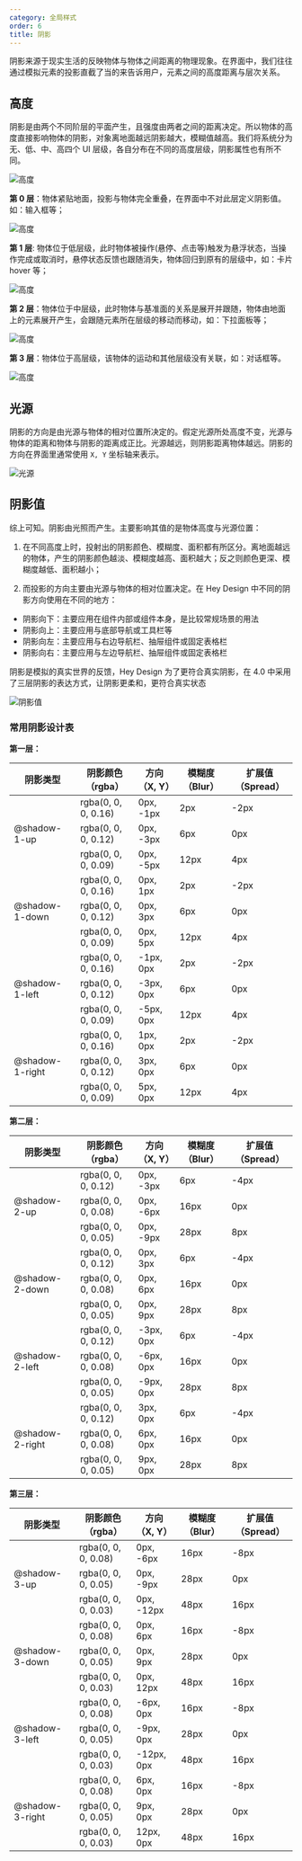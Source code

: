 ```yaml
---
category: 全局样式
order: 6
title: 阴影
---
```


阴影来源于现实生活的反映物体与物体之间距离的物理现象。在界面中，我们往往通过模拟元素的投影直截了当的来告诉用户，元素之间的高度距离与层次关系。

## 高度

阴影是由两个不同阶层的平面产生，且强度由两者之间的距离决定。所以物体的高度直接影响物体的阴影，对象离地面越远阴影越大，模糊值越高。我们将系统分为无、低、中、高四个 UI 层级，各自分布在不同的高度层级，阴影属性也有所不同。

<div>
<img class="preview-img no-padding" src="https://gw.alipayobjects.com/mdn/rms_08e378/afts/img/A*o-OFQK5hJP0AAAAAAAAAAABkARQnAQ" alt="高度">
</div>

**第 0 层**：物体紧贴地面，投影与物体完全重叠，在界面中不对此层定义阴影值。如：输入框等；

<div>
<img class="preview-img no-padding" src="https://gw.alipayobjects.com/mdn/rms_08e378/afts/img/A*li3zQbxRuOMAAAAAAAAAAABkARQnAQ" alt="高度">
</div>

**第 1 层**: 物体位于低层级，此时物体被操作(悬停、点击等)触发为悬浮状态，当操作完成或取消时，悬停状态反馈也跟随消失，物体回归到原有的层级中，如：卡片 hover 等；

<div>
<img class="preview-img no-padding" src="https://gw.alipayobjects.com/mdn/rms_08e378/afts/img/A*mXnoSI8MWuEAAAAAAAAAAABkARQnAQ" alt="高度">
</div>

**第 2 层**：物体位于中层级，此时物体与基准面的关系是展开并跟随，物体由地面上的元素展开产生，会跟随元素所在层级的移动而移动，如：下拉面板等；

<div>
<img class="preview-img no-padding" src="https://gw.alipayobjects.com/mdn/rms_08e378/afts/img/A*yNOwR6Gqy4MAAAAAAAAAAABkARQnAQ" alt="高度">
</div>

**第 3 层**：物体位于高层级，该物体的运动和其他层级没有关联，如：对话框等。

<div>
<img class="preview-img no-padding" src="https://gw.alipayobjects.com/mdn/rms_08e378/afts/img/A*4pFoR4gWL2oAAAAAAAAAAABkARQnAQ" alt="高度">
</div>

## 光源

阴影的方向是由光源与物体的相对位置所决定的。假定光源所处高度不变，光源与物体的距离和物体与阴影的距离成正比。光源越远，则阴影距离物体越远。阴影的方向在界面里通常使用 `X, Y` 坐标轴来表示。

<div>
<img class="preview-img no-padding" src="https://gw.alipayobjects.com/mdn/rms_08e378/afts/img/A*KgGmQ79c38oAAAAAAAAAAABkARQnAQ" alt="光源">
</div>

## 阴影值

综上可知。阴影由光照而产生。主要影响其值的是物体高度与光源位置：

1. 在不同高度上时，投射出的阴影颜色、模糊度、面积都有所区分。离地面越远的物体，产生的阴影颜色越淡、模糊度越高、面积越大；反之则颜色更深、模糊度越低、面积越小；

2. 而投影的方向主要由光源与物体的相对位置决定。在 Hey Design 中不同的阴影方向使用在不同的地方：

- 阴影向下：主要应用在组件内部或组件本身，是比较常规场景的用法
- 阴影向上：主要应用与底部导航或工具栏等
- 阴影向左：主要应用与右边导航栏、抽屉组件或固定表格栏
- 阴影向右：主要应用与左边导航栏、抽屉组件或固定表格栏

阴影是模拟的真实世界的反馈，Hey Design 为了更符合真实阴影，在 4.0 中采用了三层阴影的表达方式，让阴影更柔和，更符合真实状态

<div>
<img class="preview-img no-padding" src="https://gw.alipayobjects.com/mdn/rms_08e378/afts/img/A*1oijTJh2HEIAAAAAAAAAAABkARQnAQ" alt="阴影值">
</div>

### 常用阴影设计表

**第一层：**

<table>
  <thead>
    <tr>
      <th>阴影类型</th>
      <th>阴影颜色（rgba）</th>
      <th>方向（X, Y）</th>
      <th>模糊度（Blur）</th>
      <th>扩展值（Spread）</th>
    </tr>
  </thead>
  <tbody>
    <tr>
      <td rowSpan="3">@shadow-1-up</td>
      <td>rgba(0, 0, 0, 0.16)</td>
      <td>0px, -1px</td>
      <td>2px</td>
      <td>-2px</td>
    </tr>
    <tr>
      <td>rgba(0, 0, 0, 0.12)</td>
      <td>0px, -3px</td>
      <td>6px</td>
      <td>0px</td>
    </tr>
    <tr>
      <td>rgba(0, 0, 0, 0.09)</td>
      <td>0px, -5px</td>
      <td>12px</td>
      <td>4px</td>
    </tr>
    <tr>
      <td rowSpan="3">@shadow-1-down</td>
      <td>rgba(0, 0, 0, 0.16)</td>
      <td>0px, 1px</td>
      <td>2px</td>
      <td>-2px</td>
    </tr>
    <tr>
      <td>rgba(0, 0, 0, 0.12)</td>
      <td>0px, 3px</td>
      <td>6px</td>
      <td>0px</td>
    </tr>
    <tr>
      <td>rgba(0, 0, 0, 0.09)</td>
      <td>0px, 5px</td>
      <td>12px</td>
      <td>4px</td>
    </tr>
    <tr>
      <td rowSpan="3">@shadow-1-left</td>
      <td>rgba(0, 0, 0, 0.16)</td>
      <td>-1px, 0px</td>
      <td>2px</td>
      <td>-2px</td>
    </tr>
    <tr>
      <td>rgba(0, 0, 0, 0.12)</td>
      <td>-3px, 0px</td>
      <td>6px</td>
      <td>0px</td>
    </tr>
    <tr>
      <td>rgba(0, 0, 0, 0.09)</td>
      <td>-5px, 0px</td>
      <td>12px</td>
      <td>4px</td>
    </tr>
    <tr>
      <td rowSpan="3">@shadow-1-right</td>
      <td>rgba(0, 0, 0, 0.16)</td>
      <td>1px, 0px</td>
      <td>2px</td>
      <td>-2px</td>
    </tr>
    <tr>
      <td>rgba(0, 0, 0, 0.12)</td>
      <td>3px, 0px</td>
      <td>6px</td>
      <td>0px</td>
    </tr>
    <tr>
      <td>rgba(0, 0, 0, 0.09)</td>
      <td>5px, 0px</td>
      <td>12px</td>
      <td>4px</td>
    </tr>
  </tbody>
</table>

**第二层：**

<table>
  <thead>
    <tr>
      <th>阴影类型</th>
      <th>阴影颜色（rgba）</th>
      <th>方向（X, Y）</th>
      <th>模糊度（Blur）</th>
      <th>扩展值（Spread）</th>
    </tr>
  </thead>
  <tbody>
    <tr>
      <td rowSpan="3">@shadow-2-up</td>
      <td>rgba(0, 0, 0, 0.12)</td>
      <td>0px, -3px</td>
      <td>6px</td>
      <td>-4px</td>
    </tr>
    <tr>
      <td>rgba(0, 0, 0, 0.08)</td>
      <td>0px, -6px</td>
      <td>16px</td>
      <td>0px</td>
    </tr>
    <tr>
      <td>rgba(0, 0, 0, 0.05)</td>
      <td>0px, -9px</td>
      <td>28px</td>
      <td>8px</td>
    </tr>
    <tr>
      <td rowSpan="3">@shadow-2-down</td>
      <td>rgba(0, 0, 0, 0.12)</td>
      <td>0px, 3px</td>
      <td>6px</td>
      <td>-4px</td>
    </tr>
    <tr>
      <td>rgba(0, 0, 0, 0.08)</td>
      <td>0px, 6px</td>
      <td>16px</td>
      <td>0px</td>
    </tr>
    <tr>
      <td>rgba(0, 0, 0, 0.05)</td>
      <td>0px, 9px</td>
      <td>28px</td>
      <td>8px</td>
    </tr>
    <tr>
      <td rowSpan="3">@shadow-2-left</td>
      <td>rgba(0, 0, 0, 0.12)</td>
      <td>-3px, 0px</td>
      <td>6px</td>
      <td>-4px</td>
    </tr>
    <tr>
      <td>rgba(0, 0, 0, 0.08)</td>
      <td>-6px, 0px</td>
      <td>16px</td>
      <td>0px</td>
    </tr>
    <tr>
      <td>rgba(0, 0, 0, 0.05)</td>
      <td>-9px, 0px</td>
      <td>28px</td>
      <td>8px</td>
    </tr>
    <tr>
      <td rowSpan="3">@shadow-2-right</td>
      <td>rgba(0, 0, 0, 0.12)</td>
      <td>3px, 0px</td>
      <td>6px</td>
      <td>-4px</td>
    </tr>
    <tr>
      <td>rgba(0, 0, 0, 0.08)</td>
      <td>6px, 0px</td>
      <td>16px</td>
      <td>0px</td>
    </tr>
    <tr>
      <td>rgba(0, 0, 0, 0.05)</td>
      <td>9px, 0px</td>
      <td>28px</td>
      <td>8px</td>
    </tr>
  </tbody>
</table>

**第三层：**

<table>
  <thead>
    <tr>
      <th>阴影类型</th>
      <th>阴影颜色（rgba）</th>
      <th>方向（X, Y）</th>
      <th>模糊度（Blur）</th>
      <th>扩展值（Spread）</th>
    </tr>
  </thead>
  <tbody>
    <tr>
      <td rowSpan="3">@shadow-3-up</td>
      <td>rgba(0, 0, 0, 0.08)</td>
      <td>0px, -6px</td>
      <td>16px</td>
      <td>-8px</td>
    </tr>
    <tr>
      <td>rgba(0, 0, 0, 0.05)</td>
      <td>0px, -9px</td>
      <td>28px</td>
      <td>0px</td>
    </tr>
    <tr>
      <td>rgba(0, 0, 0, 0.03)</td>
      <td>0px, -12px</td>
      <td>48px</td>
      <td>16px</td>
    </tr>
    <tr>
      <td rowSpan="3">@shadow-3-down</td>
      <td>rgba(0, 0, 0, 0.08)</td>
      <td>0px, 6px</td>
      <td>16px</td>
      <td>-8px</td>
    </tr>
    <tr>
      <td>rgba(0, 0, 0, 0.05)</td>
      <td>0px, 9px</td>
      <td>28px</td>
      <td>0px</td>
    </tr>
    <tr>
      <td>rgba(0, 0, 0, 0.03)</td>
      <td>0px, 12px</td>
      <td>48px</td>
      <td>16px</td>
    </tr>
    <tr>
      <td rowSpan="3">@shadow-3-left</td>
      <td>rgba(0, 0, 0, 0.08)</td>
      <td>-6px, 0px</td>
      <td>16px</td>
      <td>-8px</td>
    </tr>
    <tr>
      <td>rgba(0, 0, 0, 0.05)</td>
      <td>-9px, 0px</td>
      <td>28px</td>
      <td>0px</td>
    </tr>
    <tr>
      <td>rgba(0, 0, 0, 0.03)</td>
      <td>-12px, 0px</td>
      <td>48px</td>
      <td>16px</td>
    </tr>
    <tr>
      <td rowSpan="3">@shadow-3-right</td>
      <td>rgba(0, 0, 0, 0.08)</td>
      <td>6px, 0px</td>
      <td>16px</td>
      <td>-8px</td>
    </tr>
    <tr>
      <td>rgba(0, 0, 0, 0.05)</td>
      <td>9px, 0px</td>
      <td>28px</td>
      <td>0px</td>
    </tr>
    <tr>
      <td>rgba(0, 0, 0, 0.03)</td>
      <td>12px, 0px</td>
      <td>48px</td>
      <td>16px</td>
    </tr>
  </tbody>
</table>
